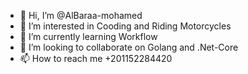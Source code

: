 - 👋 Hi, I’m @AlBaraa-mohamed
- 👀 I’m interested in Cooding and Riding Motorcycles
- 🌱 I’m currently learning Workflow
- 💞️ I’m looking to collaborate on Golang and .Net-Core
- 📫 How to reach me +201152284420

<!---
AlBaraa-mohamed/AlBaraa-mohamed is a ✨ special ✨ repository because its `README.md` (this file) appears on your GitHub profile.
You can click the Preview link to take a look at your changes.
--->

